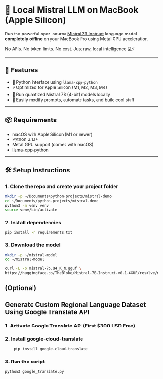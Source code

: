 # 🧠 Local Mistral LLM on MacBook (Apple Silicon)

Run the powerful open-source [Mistral 7B Instruct](https://huggingface.co/TheBloke/Mistral-7B-Instruct-v0.1-GGUF) language model **completely offline** on your MacBook Pro using Metal GPU acceleration.

No APIs. No token limits. No cost. Just raw, local intelligence 💻⚡

---

## 🚀 Features

- 🐍 Python interface using `llama-cpp-python`
- ⚡ Optimized for Apple Silicon (M1, M2, M3, M4)
- 🧠 Run quantized Mistral 7B (4-bit) models locally
- 📝 Easily modify prompts, automate tasks, and build cool stuff

---

## 📦 Requirements

- macOS with Apple Silicon (M1 or newer)
- Python 3.10+
- Metal GPU support (comes with macOS)
- [llama-cpp-python](https://github.com/abetlen/llama-cpp-python)

---

## 🛠️ Setup Instructions

### 1. Clone the repo and create your project folder

```bash
mkdir -p ~/Documents/python-projects/mistral-demo
cd ~/Documents/python-projects/mistral-demo
python3 -m venv venv
source venv/bin/activate
```

### 2. Install dependencies

```bash
pip install -r requirements.txt
```

### 3. Download the model

```bash
mkdir -p ~/mistral-model
cd ~/mistral-model

curl -L -o mistral-7b.Q4_K_M.gguf \
https://huggingface.co/TheBloke/Mistral-7B-Instruct-v0.1-GGUF/resolve/main/mistral-7b-instruct-v0.1.Q4_K_M.gguf

```

## (Optional)

## Generate Custom Regional Language Dataset Using Google Translate API 

### 1. Activate Google Translate API (First $300 USD Free)


### 2. Install google-cloud-translate
```bash
    pip install google-cloud-translate
```

### 3. Run the script
```bash
python3 google_translate.py
```

